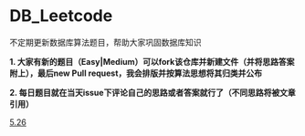 # DB_Leetcode
不定期更新数据库算法题目，帮助大家巩固数据库知识

**1. 大家有新的题目（Easy|Medium）可以fork该仓库并新建文件（并将思路答案附上），最后new Pull request，我会排版并按算法思想将其归类并公布**

**2. 每日题目就在当天issue下评论自己的思路或者答案就行了（不同思路将被文章引用）**

[5.26](https://github.com/Yolo-929/DB_Leetcode/blob/master/May/5..26.md)
